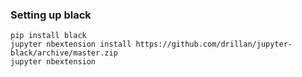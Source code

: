 
### Setting up black

    pip install black
    jupyter nbextension install https://github.com/drillan/jupyter-black/archive/master.zip 
    jupyter nbextension